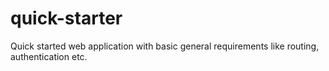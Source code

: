 # quick-starter
Quick started web application with basic general requirements like routing, authentication etc.
